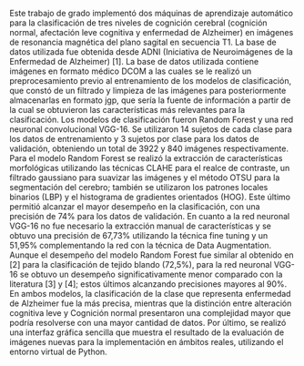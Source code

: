 Este trabajo de grado implementó dos máquinas de aprendizaje automático para la clasificación de tres niveles de cognición cerebral (cognición normal, afectación leve cognitiva y enfermedad de Alzheimer) en imágenes de resonancia magnética del plano sagital en secuencia T1. La base de datos utilizada fue obtenida desde ADNI (Iniciativa de Neuroimágenes de la Enfermedad de Alzheimer) [1].
La base de datos utilizada contiene imágenes en formato médico DCOM a las cuales se le realizó un preprocesamiento previo al entrenamiento de los modelos de clasificación, que constó de un filtrado y limpieza de las imágenes para posteriormente almacenarlas en formato jgp, que sería la fuente de información a partir de la cual se obtuvieron las características más relevantes para la clasificación.
Los modelos de clasificación fueron Random Forest y una red neuronal convolucional VGG-16. Se utilizaron 14 sujetos de cada clase para los datos de entrenamiento y 3 sujetos por clase para los datos de validación, obteniendo un total de 3922 y 840 imágenes respectivamente. Para el modelo Random Forest se realizó la extracción de características morfológicas utilizando las técnicas CLAHE para el realce de contraste, un filtrado gaussiano para suavizar las imágenes y el método OTSU para la segmentación del cerebro; también se utilizaron los patrones locales binarios (LBP) y el histograma de gradientes orientados (HOG). Este último permitió alcanzar el mayor desempeño en la clasificación, con una precisión de 74% para los datos de validación. En cuanto a la red neuronal VGG-16 no fue necesario la extracción manual de características y se obtuvo una precisión de 67,73% utilizando la técnica fine tuning y un 51,95% complementando la red con la técnica de Data Augmentation. 
Aunque el desempeño del modelo Random Forest fue similar al obtenido en [2] para la clasificación de tejido blando (72,5%), para la red neuronal VGG-16 se obtuvo un desempeño significativamente menor comparado con la literatura [3] y [4]; estos últimos alcanzando precisiones mayores al 90%. En ambos modelos, la clasificación de la clase que representa enfermedad de Alzheimer fue la más precisa, mientras que la distinción entre alteración cognitiva leve y Cognición normal presentaron una complejidad mayor que podría resolverse con una mayor cantidad de datos.
Por último, se realizó una interfaz gráfica sencilla que muestra el resultado de la evaluación de imágenes nuevas para la implementación en ámbitos reales, utilizando el entorno virtual de Python.
